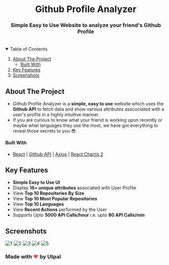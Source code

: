 <!-- Header Image -->
<br />

  <h1 align="center">Github Profile Analyzer</h1>

  <h3 align="center">
    Simple Easy to Use Website to analyze your friend's Github Profile
    <br />
    <br />
  </h3>
</p>

<!-- TABLE OF CONTENTS -->
<details open="open">
  <summary>Table of Contents</summary>
  <ol>
    <li>
      <a href="#about-the-project">About The Project</a>
      <ul>
        <li><a href="#built-with">Built With</a></li>
      </ul>
    </li>
    <li>
      <a href="#key-features">Key Features</a>
    </li>
    <li><a href="#screenshots">Screenshots</a></li>
  </ol>
</details>

<!-- ABOUT THE PROJECT -->

## About The Project

- Github Profile Analyzer is a **simple, easy to use** website which uses the **Github API** to fetch data and show various attributes asscociated with a user's profile in a highly intuitive manner.
- If you are curious to know what your friend is working upon recently or maybe what languages they use the most, we have got everything to reveal those secrets to you :sunglasses:.

#### Built With

- [React](https://reactjs.org/) | [Github API](https://docs.github.com/en/rest) | [Axios](https://www.npmjs.com/package/axios) | [React Chartjs 2](https://www.npmjs.com/package/react-chartjs-2)

<!-- Key Features -->

## Key Features

- **Simple Easy to Use UI**
- Display **16+ unique attributes** associated with User Profile
- View **Top 10 Repositories By Size**
- View **Top 10 Most Popular Repositories**
- View **Top 10 Languages**
- View **Recent Actions** performed by the User
- Supports Upto **5000 API Calls/hour** i.e. upto **80 API Calls/min**

<!-- Screenshots -->

## Screenshots
![1](https://user-images.githubusercontent.com/64765209/183474829-0584233a-5523-417a-8bc6-96c6ebfd3b66.png)
![2](https://user-images.githubusercontent.com/64765209/183474835-b694016b-6cec-4d37-a4f3-bd73a4715cc2.png)
![3](https://user-images.githubusercontent.com/64765209/183474839-5925ee79-f1da-4fc2-afe2-407f7a416608.png)
![4](https://user-images.githubusercontent.com/64765209/183474841-3cf57a0d-7061-4b1c-955d-160f1cae7902.png)
![5](https://user-images.githubusercontent.com/64765209/183474820-89b7b673-9d97-49e9-be0e-770dc5925972.png)


<!-- Made with Love -->

### Made with <span style="color: #e25555;">&#9829;</span> by Utpal

